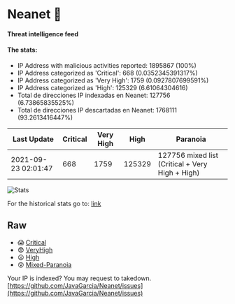 # Neanet :hocho:
#### Threat intelligence feed
#### The stats:

- IP Address with malicious activities reported: 1895867 (100%)
- IP Address categorized as 'Critical':  668 (0.0352345391317%)
- IP Address categorized as 'Very High':  1759 (0.0927807699591%)
- IP Address categorized as 'High':  125329 (6.61064304616)
- Total de direcciones IP indexadas en Neanet:  127756 (6.73865835525%)
- Total de direcciones IP descartadas en Neanet:  1768111 (93.2613416447%)

| Last Update | Critical | Very High | High | Paranoia |
| --- | --- | --- | --- | --- |
| 2021-09-23 02:01:47 | 668 | 1759 | 125329 | 127756 mixed list (Critical + Very High + High)|

![Stats](https://docs.google.com/spreadsheets/d/e/2PACX-1vSnaNMIXVabIpDJjufMlzH7poXnshF3mgd8Is1g9ytUEzVsP5my4Trn8f-xkoLLQ38xpL3HtmUexLo6/pubchart?oid=501124687&format=image)

For the historical stats go to: [link](/stats.csv)
## Raw
- :scream: [Critical](https://raw.githubusercontent.com/JavaGarcia/Neanet/master/blacklists/neanet_critical.txt)
- :fearful: [VeryHigh](https://raw.githubusercontent.com/JavaGarcia/Neanet/master/blacklists/neanet_veryHigh.txtt)
- :frowning: [High](https://raw.githubusercontent.com/JavaGarcia/Neanet/master/blacklists/neanet_high.txt)
- :dizzy_face: [Mixed-Paranoia](https://raw.githubusercontent.com/JavaGarcia/Neanet/master/blacklists/neanet_all.txt)


Your IP is indexed? You may request to takedown. [https://github.com/JavaGarcia/Neanet/issues](https://github.com/JavaGarcia/Neanet/issues)
































































































































































































































































































































































































































































































































































































































































































































































































































































































































































































































































































































































































































































































































































































































































































































































































































































































































































































































































































































































































































































































































































































































































































































































































































































































































































































































































































































































































































































































































































































































































































































































































































































































































































































































































































































































































































































































































































































































































































































































































































































































































































































































































































































































































































































































































































































































































































































































































































































































































































































































































































































































































































































































































































































































































































































































































































































































































































































































































































































































































































































































































































































































































































































































































































































































































































































































































































































































































































































































































































































































































































































































































































































































































































































































































































































































































































































































































































































































































































































































































































































































































































































































































































































































































































































































































































































































































































































































































































































































































































































































































































































































